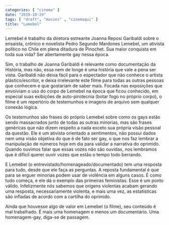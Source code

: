 ```yaml
---
categories: [ "cinema" ]
date: "2019-10-29"
tags: [ "draft", "movies" , "cinemaqui" ]
title: "Lemebel"
---
```

Lemebel é trabalho da diretora estreante Joanna Reposi Garibaldi sobre
o ensaísta, crônico e novelista Pedro Segundo Mardones Lemebel, um
ativista político no Chile em plena ditadura de Pinochet. Sua maior
conquista em toda sua vida? Ser abertamente gay nessa época.

Sim, o trabalho de Joanna Garibaldi é relevante como documentação da
História, mas não, essa nem de longe é uma história que vale a pena
ser vista. Garibaldi não deixa fácil para o espectador que não conhece
o artista plástico/escritor, e deixa irrelevante este filme para todas
as outras pessoas que conhecem e que gostariam de saber mais. Focada nas
exposições que envolviam o uso do corpo de Lemebel na época que ficou
conhecido, em especial suas exibições de auto-pirotecnia (botar fogo
no próprio corpo), o filme é um repertório de testemunhos e imagens
de arquivo sem qualquer conexão lógica.

Os testemunhos são frases do próprio Lemebel sobre como os gays estão
sendo massacrados junto de todas as outras minorias, mas são frases
genéricas que não dizem respeito a nada exceto sua própria visão
pessoal da questão. Ele é um ativista orientado a sentimentos, não
possui dados nem uma visão objetiva do que é de fato ser gay, o que
nos faz lembrar a manipulação de números hoje em dia para validar a
narrativa do oprimido. Quando ouvimos falar que essas vozes não são
ouvidas, nos lembramos que é difícil querer ouvir vozes que estão o
tempo todo berrando.

E Lemebel (o entrevistado/homenageado/documentado) tem uma resposta para
tudo, desde que ele faça as perguntas. A reposta fundamental é que
para se erguer minorias podem usar de violência em alguns casos. É
como tudo começa, e ele dá o exemplo das primeiras feministas. Esse
é um ponto válido. Infelizmente nós sabemos que origens violentas
acabam gerando uma resposta, necessariamente violenta, e mais uma vez,
as estatísticas são infladas de acordo com a cartilha do oprimido.

Ainda que houvesse algo de valor em Lemebel (o filme), seu conteúdo
é mal trabalhado. É mais uma homenagem e menos um documentário. Uma
homenagem-gay, diga-se de passagem.
